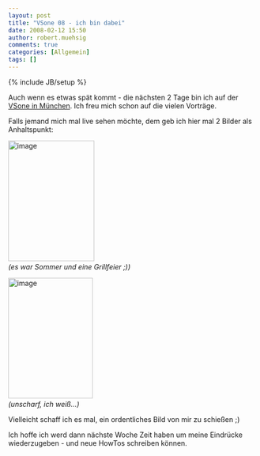 ```yaml
---
layout: post
title: "VSone 08 - ich bin dabei"
date: 2008-02-12 15:50
author: robert.muehsig
comments: true
categories: [Allgemein]
tags: []
---
```

{% include JB/setup %}
<p>Auch wenn es etwas spät kommt - die nächsten 2 Tage bin ich auf der <a href="http://www.vsone.de/">VSone in München</a>. Ich freu mich schon auf die vielen Vorträge.</p> <p>Falls jemand mich mal live sehen möchte, dem geb ich hier mal 2 Bilder als Anhaltspunkt:</p> <p><a href="{{BASE_PATH}}/assets/wp-images/image264.png"><img style="border-right: 0px; border-top: 0px; border-left: 0px; border-bottom: 0px" height="244" alt="image" src="{{BASE_PATH}}/assets/wp-images/image-thumb243.png" width="174" border="0"></a>&nbsp;<br><em>(es war Sommer und eine Grillfeier ;))</em></p> <p><a href="{{BASE_PATH}}/assets/wp-images/image265.png"><img style="border-right: 0px; border-top: 0px; border-left: 0px; border-bottom: 0px" height="244" alt="image" src="{{BASE_PATH}}/assets/wp-images/image-thumb244.png" width="171" border="0"></a>&nbsp;<br><em>(unscharf, ich weiß...)</em></p> <p>Vielleicht schaff ich es mal, ein ordentliches Bild von mir zu schießen ;)</p> <p>Ich hoffe ich werd dann nächste Woche Zeit haben um meine Eindrücke wiederzugeben - und neue HowTos schreiben können.</p>
